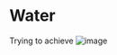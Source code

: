 # Water
Trying to achieve
![image](https://github.com/ash1435/Water/assets/99168099/cbcabdea-a3fc-4c01-9128-c0a7e5b4fb2c)
